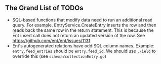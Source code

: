 ## The Grand List of TODOs

* SQL-based functions that modify data need to run an additional read query. For example, 
EntryService.CreateEntry inserts the row and then reads back the same row in the return statement. This is because the Ent insert call
does not return an updated version of the row. See https://github.com/ent/ent/issues/1131
* Ent's autogenerated relations have odd SQL column names. Example: `entry.feed_entries` should be `entry.feed_id`. We should use
`.Field` to override this (see `schema/collectionEntry.go`)